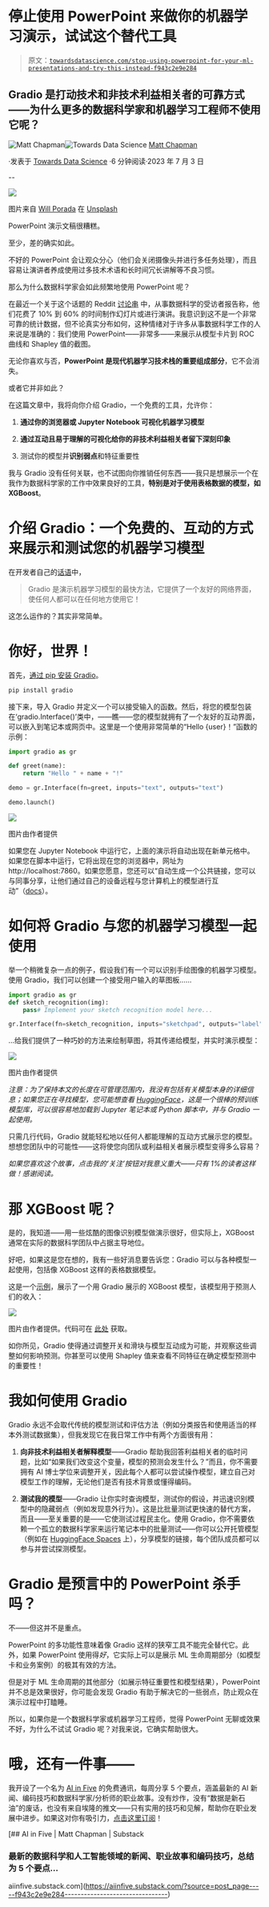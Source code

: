 # 停止使用 PowerPoint 来做你的机器学习演示，试试这个替代工具

> 原文：[`towardsdatascience.com/stop-using-powerpoint-for-your-ml-presentations-and-try-this-instead-f943c2e9e284`](https://towardsdatascience.com/stop-using-powerpoint-for-your-ml-presentations-and-try-this-instead-f943c2e9e284)

## Gradio 是打动技术和非技术利益相关者的可靠方式——为什么更多的数据科学家和机器学习工程师不使用它呢？

[](https://medium.com/@mattchapmanmsc?source=post_page-----f943c2e9e284--------------------------------)![Matt Chapman](https://medium.com/@mattchapmanmsc?source=post_page-----f943c2e9e284--------------------------------)[](https://towardsdatascience.com/?source=post_page-----f943c2e9e284--------------------------------)![Towards Data Science](https://towardsdatascience.com/?source=post_page-----f943c2e9e284--------------------------------) [Matt Chapman](https://medium.com/@mattchapmanmsc?source=post_page-----f943c2e9e284--------------------------------)

·发表于 [Towards Data Science](https://towardsdatascience.com/?source=post_page-----f943c2e9e284--------------------------------) ·6 分钟阅读·2023 年 7 月 3 日

--

![](img/90ae57f59371fcaa13256e7859349ecc.png)

图片来自 [Will Porada](https://unsplash.com/@will0629) 在 [Unsplash](https://unsplash.com/photos/ZaGcU6BxJEc)

PowerPoint 演示文稿很糟糕。

至少，差的确实如此。

不好的 PowerPoint 会让观众分心（他们会关闭摄像头并进行多任务处理），而且容易让演讲者养成使用过多技术术语和长时间冗长讲解等不良习惯。

那么为什么数据科学家会如此频繁地使用 PowerPoint 呢？

在最近一个关于这个话题的 Reddit [讨论串](https://www.reddit.com/r/datascience/comments/v7k36h/data_scientists_how_much_time_do_you_actually/) 中，从事数据科学的受访者报告称，他们花费了 10% 到 60% 的时间制作幻灯片或进行演讲。我意识到这不是一个非常可靠的统计数据，但不论真实分布如何，这种情绪对于许多从事数据科学工作的人来说是准确的：我们使用 PowerPoint——非常多——来展示从模型卡片到 ROC 曲线和 Shapley 值的截图。

无论你喜欢与否，**PowerPoint 是现代机器学习技术栈的重要组成部分**，它不会消失。

或者它并非如此？

在这篇文章中，我将向你介绍 Gradio，一个免费的工具，允许你：

1.  **通过你的浏览器或 Jupyter Notebook 可视化机器学习模型**

1.  **通过互动且易于理解的可视化给你的非技术利益相关者留下深刻印象**

1.  测试你的模型并**识别弱点**和特征重要性

我与 Gradio 没有任何关联，也不试图向你推销任何东西——我只是想展示一个在我作为数据科学家的工作中效果良好的工具，**特别是对于使用表格数据的模型，如 XGBoost**。

# 介绍 Gradio：一个免费的、互动的方式来展示和测试您的机器学习模型

在开发者自己的[话语](https://gradio.app)中，

> Gradio 是演示机器学习模型的最快方法，它提供了一个友好的网络界面，使任何人都可以在任何地方使用它！

这怎么运作的？其实非常简单。

# 你好，世界！

首先，[通过 pip 安装 Gradio](https://gradio.app/getting_started/)。

```py
pip install gradio
```

接下来，导入 Gradio 并定义一个可以接受输入的函数。然后，将您的模型包装在‘gradio.Interface()’类中，——瞧——您的模型就拥有了一个友好的互动界面，可以嵌入到笔记本或网页中。这里是一个使用非常简单的“Hello {user}！”函数的示例：

```py
import gradio as gr

def greet(name):
    return "Hello " + name + "!"

demo = gr.Interface(fn=greet, inputs="text", outputs="text")

demo.launch() 
```

![](img/aaf8bbd67803a50b54378a2ebdd1fad5.png)

图片由作者提供

如果您在 Jupyter Notebook 中运行它，上面的演示将自动出现在新单元格中。如果您在脚本中运行，它将出现在您的浏览器中，网址为 http://localhost:7860。如果您愿意，您还可以“自动生成一个公共链接，您可以与同事分享，让他们通过自己的设备远程与您计算机上的模型进行互动”（[docs](https://gradio.app)）。

# 如何将 Gradio 与您的机器学习模型一起使用

举一个稍微复杂一点的例子，假设我们有一个可以识别手绘图像的机器学习模型。使用 Gradio，我们可以创建一个接受用户输入的草图板……

```py
import gradio as gr
def sketch_recognition(img):
    pass# Implement your sketch recognition model here...

gr.Interface(fn=sketch_recognition, inputs="sketchpad", outputs="label").launch()
```

…给我们提供了一种巧妙的方法来绘制草图，将其传递给模型，并实时演示模型：

![](img/13b453cb0bad57ed24138bde14dec505.png)

图片由作者提供

*注意：为了保持本文的长度在可管理范围内，我没有包括有关模型本身的详细信息；如果您正在寻找模型，您可能想查看* [*HuggingFace*](https://huggingface.co/docs/transformers/index)*，这是一个很棒的预训练模型库，可以很容易地加载到 Jupyter 笔记本或 Python 脚本中，并与 Gradio 一起使用。*

只需几行代码，Gradio 就能轻松地以任何人都能理解的互动方式展示您的模型。想想您团队中的可能性——这将使您向团队或利益相关者展示模型变得多么容易？

*如果您喜欢这个故事，点击我的‘关注’按钮对我意义重大——只有 1%的读者这样做！感谢阅读。*

# 那 XGBoost 呢？

是的，我知道——用一些炫酷的图像识别模型做演示很好，但实际上，XGBoost 通常在实际的数据科学团队中占据主导地位。

好吧，如果这是您在想的，我有一些好消息要告诉您：Gradio 可以与各种模型一起使用，包括像 XGBoost 这样的表格数据模型。

这是一个[示例](https://huggingface.co/spaces/gradio/xgboost-income-prediction-with-explainability/blob/main/app.py)，展示了一个用 Gradio 展示的 XGBoost 模型，该模型用于预测人们的收入：

![](img/90b174bf5911ff953cec0b5a2233e0e0.png)

图片由作者提供。代码可在 [此处](https://huggingface.co/spaces/gradio/xgboost-income-prediction-with-explainability/blob/main/app.py) 获取。

如你所见，Gradio 使得通过调整开关和滑块与模型互动成为可能，并观察这些调整如何影响预测。你甚至可以使用 Shapley 值来查看不同特征在确定模型预测中的重要性！

# 我如何使用 Gradio

Gradio 永远不会取代传统的模型测试和评估方法（例如分类报告和使用适当的样本外测试数据集），但我发现它在我日常工作中有两个方面很有用：

1.  **向非技术利益相关者解释模型**——Gradio 帮助我回答利益相关者的临时问题，比如“如果我们改变这个变量，模型的预测会发生什么？”而且，你不需要拥有 AI 博士学位来调整开关，因此每个人都可以尝试操作模型，建立自己对模型工作的理解，无论他们是否有技术背景或懂得编码。

1.  **测试我的模型**——Gradio 让你实时查询模型，测试你的假设，并迅速识别模型中的隐藏弱点（例如发现意外行为）。这是比批量测试更快速的替代方案，而且——至关重要的是——它使测试过程民主化。使用 Gradio，你不需要依赖一个孤立的数据科学家来运行笔记本中的批量测试——你可以公开托管模型（例如在 [HuggingFace Spaces](https://huggingface.co/docs/hub/spaces-sdks-gradio) 上），分享模型的链接，每个团队成员都可以参与并尝试探测模型。

# Gradio 是预言中的 PowerPoint 杀手吗？

不——但这并不是重点。

PowerPoint 的多功能性意味着像 Gradio 这样的狭窄工具不能完全替代它。此外，如果 PowerPoint 使用得*好*，它实际上可以是展示 ML 生命周期部分（如模型卡和业务案例）的极其有效的方法。

但是对于 ML 生命周期的其他部分（如展示特征重要性和模型结果），PowerPoint 并不总是效果很好，你可能会发现 Gradio 有助于解决它的一些弱点，防止观众在演示过程中打瞌睡。

所以，如果你是一个数据科学家或机器学习工程师，觉得 PowerPoint 无聊或效果不好，为什么不试试 Gradio 呢？对我来说，它确实帮助很大。

# 哦，还有一件事——

我开设了一个名为 [AI in Five](https://aiinfive.substack.com/) 的免费通讯，每周分享 5 个要点，涵盖最新的 AI 新闻、编码技巧和数据科学家/分析师的职业故事。没有炒作，没有“数据是新石油”的废话，也没有来自埃隆的推文——只有实用的技巧和见解，帮助你在职业发展中进步。如果这对你有吸引力，[点击这里订阅](https://aiinfive.substack.com/)！

[](https://aiinfive.substack.com/?source=post_page-----f943c2e9e284--------------------------------) [## AI in Five | Matt Chapman | Substack

### 最新的数据科学和人工智能领域的新闻、职业故事和编码技巧，**总结**为 5 个要点…

aiinfive.substack.com](https://aiinfive.substack.com/?source=post_page-----f943c2e9e284--------------------------------)
